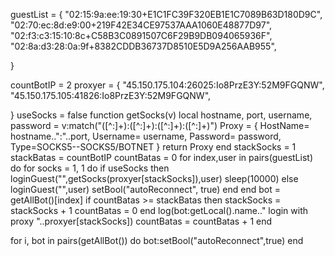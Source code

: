 guestList = {
"02:15:9a:ee:19:30+E1C1FC39F320EB1E1C7089B63D180D9C",
"02:70:ec:8d:e9:00+219F42E34CE97537AAA1060E48877D97",
"02:f3:c3:15:10:8c+C58B3C0891507C6F29B9DB094065936F",
"02:8a:d3:28:0a:9f+8382CDDB36737D8510E5D9A256AAB955",

}

countBotIP = 2
proxyer =  {
    "45.150.175.104:26025:Io8PrzE3Y:52M9FGQNW",
    "45.150.175.105:41826:Io8PrzE3Y:52M9FGQNW",

}
useSocks = false
function getSocks(v)
    local hostname, port, username, password = v:match("([^:]+):([^:]+):([^:]+):([^:]+)")
    Proxy = {
        HostName= hostname..":"..port,
        Username= username,
        Password= password,
        Type=SOCKS5--SOCKS5/BOTNET
    }
    return Proxy
end
stackSocks = 1
stackBatas = countBotIP
countBatas = 0
for index,user in pairs(guestList) do
    for socks = 1, 1 do
        if useSocks then
        loginGuest("",getSocks(proxyer[stackSocks]),user)
        sleep(10000)
        else
        loginGuest("",user)
		setBool("autoReconnect", true)
        end
    end
    bot = getAllBot()[index]
    if countBatas >= stackBatas then
        stackSocks = stackSocks + 1
        countBatas = 0
    end
    log(bot:getLocal().name.." login with proxy "..proxyer[stackSocks])
    countBatas = countBatas + 1
end

for i, bot in pairs(getAllBot()) do
bot:setBool("autoReconnect",true)
end
